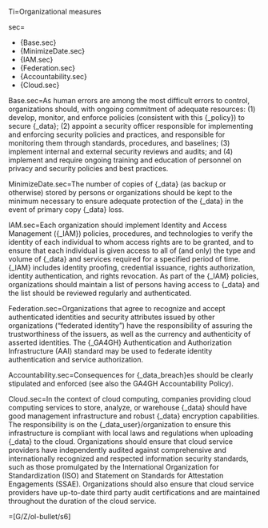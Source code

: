 Ti=Organizational measures

sec=<ul><li>{Base.sec}</li><li>{MinimizeDate.sec}</li><li>{IAM.sec}</li><li>{Federation.sec}</li><li>{Accountability.sec}</li><li>{Cloud.sec}</li></ul>

Base.sec=As human errors are among the most difficult errors to control, organizations should, with ongoing commitment of adequate resources: (1) develop, monitor, and enforce policies (consistent with this {_policy}) to secure {_data}; (2) appoint a security officer responsible for implementing and enforcing security policies and practices, and responsible for monitoring them through standards, procedures, and baselines; (3) implement internal and external security reviews and audits; and (4) implement and require ongoing training and education of personnel on privacy and security policies and best practices.

MinimizeDate.sec=The number of copies of {_data} (as backup or otherwise) stored by persons or organizations should be kept to the minimum necessary to ensure adequate protection of the {_data} in the event of primary copy {_data} loss.

IAM.sec=Each organization should implement Identity and Access Management ({_IAM}) policies, procedures, and technologies to verify the identity of each individual to whom access rights are to be granted, and to ensure that each individual is given access to all of (and only) the type and volume of {_data} and services required for a specified period of time. {_IAM} includes identity proofing, credential issuance, rights authorization, identity authentication, and rights revocation. As part of the {_IAM} policies, organizations should maintain a list of persons having access to {_data} and the list should be reviewed regularly and authenticated.

Federation.sec=Organizations that agree to recognize and accept authenticated identities and security attributes issued by other organizations (“federated identity”) have the responsibility of assuring the trustworthiness of the issuers, as well as the currency and authenticity of asserted identities. The {_GA4GH} Authentication and Authorization Infrastructure (AAI) standard may be used to federate identity authentication and service authorization.

Accountability.sec=Consequences for {_data_breach}es should be clearly stipulated and enforced (see also the GA4GH Accountability Policy).

Cloud.sec=In the context of cloud computing, companies providing cloud computing services to store, analyze, or warehouse {_data} should have good management infrastructure and robust {_data} encryption capabilities. The responsibility is on the {_data_user}/organization to ensure this infrastructure is compliant with local laws and regulations when uploading {_data} to the cloud. Organizations should ensure that cloud service providers have independently audited against comprehensive and internationally recognized and respected information security standards, such as those promulgated by the International Organization for Standardization (ISO) and Statement on Standards for Attestation Engagements (SSAE). Organizations should also ensure that cloud service providers have up-to-date third party audit certifications and are maintained throughout the duration of the cloud service.

=[G/Z/ol-bullet/s6]
